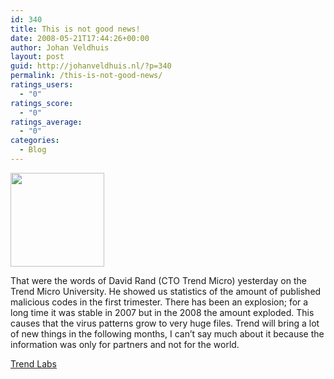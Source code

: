 ```yaml
---
id: 340
title: This is not good news!
date: 2008-05-21T17:44:26+00:00
author: Johan Veldhuis
layout: post
guid: http://johanveldhuis.nl/?p=340
permalink: /this-is-not-good-news/
ratings_users:
  - "0"
ratings_score:
  - "0"
ratings_average:
  - "0"
categories:
  - Blog
---
```

[<img class="alignnone size-thumbnail wp-image-341" title="David Rend (CTO Trend Micro)" src="https://i0.wp.com/johanveldhuis.nl/wp-content/uploads/2008/05/drand-150x150.jpg?resize=150%2C150" alt="" width="150" height="150" data-recalc-dims="1" />](https://i2.wp.com/johanveldhuis.nl/wp-content/uploads/2008/05/drand.jpg)

That were the words of David Rand (CTO Trend Micro) yesterday on the Trend Micro University. He showed us statistics of the amount of published malicious codes in the first trimester. There has been an explosion; for a long time it was stable in 2007 but in the 2008 the amount exploded. This causes that the virus patterns grow to very huge files. Trend will bring a lot of new things in the following months, I can&#8217;t say much about it because the information was only for partners and not for the world.

<a href="http://itw.trendmicro.com/trend_labs.php" target="_blank">Trend Labs</a>